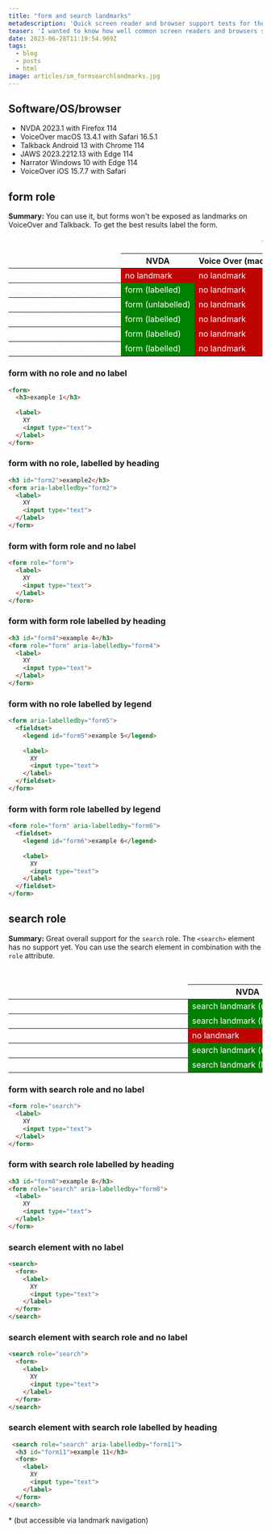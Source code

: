 ```yaml
---
title: "form and search landmarks"
metadescription: 'Quick screen reader and browser support tests for the search and form ARIA roles.'
teaser: 'I wanted to know how well common screen readers and browsers support `search` and `form` [landmarks](https://www.htmhell.dev/tips/landmarks/). Here are my results:'
date: 2023-06-28T11:19:54.969Z
tags:
  - blog
  - posts
  - html
image: articles/sm_formsearchlandmarks.jpg
---
```


<style>
  table {
    table-layout: fixed;
    white-space: nowrap;
  }

  tbody td {
    background: green;
    color: #fff;

  }

  tbody th {
    font-weight: normal;
  /*  position: sticky;
    left: 0;*/
  }

  td.no {
    background: #bf0404;
  }

  th a:is(:link, :visited) {
    color: #fff;
  }
</style>

<h2>Software/OS/browser</h2>

<ul>
  <li>NVDA 2023.1 with Firefox 114</li>
  <li>VoiceOver macOS 13.4.1 with Safari 16.5.1</li>
  <li>Talkback Android 13 with Chrome 114</li>
  <li>JAWS 2023.2212.13 with Edge 114</li>
  <li>Narrator Windows 10 with Edge 114</li>
  <li>VoiceOver iOS 15.7.7 with Safari</li>


</ul>

<h2>form role</h2>

**Summary:** You can use it, but forms won't be exposed as landmarks on VoiceOver and Talkback. To get the best results label the form.

<div class="table-wrapper">
<table>
  <caption>form role test results</caption>
  <thead>
    <tr>
        <td></td>
        <th>NVDA</th>
        <th>Voice Over (macOS)</th>
        <th>Talkback</th>
        <th>Jaws</th>
        <th>Narrator</th>
        <th>VoiceOver (iOs)</th>
    </tr>
  </thead>
  <tbody>
    <tr>
        <th><a href="#form1">no role and no label</a></th>
        <td class="no">no landmark</td>
        <td class="no">no landmark</td>
        <td class="no" aria-describedby="sidenote">no landmark*</td>
        <td class="no">no landmark</td>
        <td class="no">no landmark</td>
        <td class="no">no landmark</td>
    </tr>
    <tr>
        <th><a href="#form2">no role, labelled by heading</a></th>
        <td>form (labelled)</td>
        <td class="no">no landmark</td>
        <td class="no" aria-describedby="sidenote">no landmark*</td>
        <td>form (labelled)</td>
        <td>form landmark (labelled)</td>
        <td class="no">no landmark</td>
    </tr>
    <tr>
        <th><a href="#form3">role but no label</a></th>
        <td>form (unlabelled)</td>
        <td class="no">no landmark</td>
        <td class="no" aria-describedby="sidenote">no landmark*</td>
        <td class="no">no landmark</td>
        <td>form landmark (unlabelled)</td>
        <td class="no">no landmark</td>
    </tr>
    <tr>
        <th><a href="#form4">role, labelled by heading</a></th>
        <td>form (labelled)</td>
        <td class="no">no landmark</td>
        <td class="no" aria-describedby="sidenote">no landmark*</td>
        <td>form (labelled)</td>
        <td>form landmark (labelled)</td>
        <td class="no">no landmark</td>
    </tr>
    <tr>
        <th><a href="#form5">no role, labelled by legend</a></th>
        <td>form (labelled)</td>
        <td class="no">no landmark</td>
        <td class="no" aria-describedby="sidenote">no landmark*</td>
        <td>group (labelled)</td>
        <td>form landmark (labelled)</td>
        <td class="no">no landmark</td>
    </tr>
    <tr>
        <th><a href="#form6">role, labelled by legend</a></th>
        <td>form (labelled)</td>
        <td class="no">no landmark</td>
        <td class="no" aria-describedby="sidenote">no landmark*</td>
        <td>group (labelled)</td>
        <td>form landmark (labelled)</td>
        <td class="no">no landmark</td>
    </tr>
  </tbody>

</table>
</div>

<h3 id="form1">form with no role and no label</h3>

```html
<form>
  <h3>example 1</h3>
  
  <label>
    XY
    <input type="text">
  </label>
</form>
```

<h3 id="form2">form with no role, labelled by heading</h3>

```html
<h3 id="form2">example2</h3>
<form aria-labelledby="form2">
  <label>
    XY
    <input type="text">
  </label>
</form>
```

<h3 id="form3">form with form role and no label</h3>

```html
<form role="form">
  <label>
    XY
    <input type="text">
  </label>
</form>
```

<h3 id="form4">form with form role labelled by heading</h3>

```html
<h3 id="form4">example 4</h3>
<form role="form" aria-labelledby="form4">
  <label>
    XY
    <input type="text">
  </label>
</form>
```

<h3  id="form5">form with no role labelled by legend</h3>

```html
<form aria-labelledby="form5">
  <fieldset>
    <legend id="form5">example 5</legend>
    
    <label>
      XY
      <input type="text">
    </label>
  </fieldset>
</form>
```

<h3  id="form6">form with form role labelled by legend</h3>

```html
<form role="form" aria-labelledby="form6">
  <fieldset>
    <legend id="form6">example 6</legend>
    
    <label>
      XY
      <input type="text">
    </label>
  </fieldset>
</form>
```

<h2>search role</h2>

**Summary:** Great overall support for the `search` role. The `<search>` element has no support yet. You can use the search element in combination with the `role` attribute.

<div class="table-wrapper">
<table>
  <caption>search role test results</caption>
  <thead>
    <tr>
        <td></td>
        <th>NVDA</th>
        <th>Voice Over (macOS)</th>
        <th>Talkback</th>
        <th>Jaws</th>
        <th>Narrator</th>
        <th>VoiceOver (iOs)</th>
    </tr>
  </thead>
  <tbody>
    <tr>
        <th><a href="#search1">role but no label</a></th>
        <td>search landmark (unlabelled)</td>
        <td>search (unlabelled)</td>
        <td>search (unlabelled)</td>
        <td>search region (unlabelled)</td>
        <td>search landmark (unlabelled)</td>
        <td>search landmark (unlabelled)</td>
    </tr>
    <tr>
        <th><a href="#search2">role, labelled by heading</a></th>
        <td>search landmark (labelled)</td>
        <td>search (labelled)</td>
        <td>search (labelled)</td>
        <td>search region (labelled)</td>
        <td>search landmark (labelled)</td>
        <td>search landmark (labelled)</td>
    </tr>
    <tr>
        <th><a href="#search3">search element with no label</a></th>
        <td class="no">no landmark</td>
        <td class="no">no landmark</td>
        <td class="no" aria-describedby="sidenote">no landmark*</td>
        <td class="no">no landmark</td>
        <td class="no">no landmark</td>
        <td class="no">no landmark</td>
    </tr>
    <tr>
        <th><a href="#search4">search element with role but no label</a></th>
        <td>search landmark (unlabelled)</td>
        <td>search (unlabelled)</td>
        <td>search (unlabelled)</td>
        <td>search region (unlabelled)</td>
        <td>search landmark (unlabelled)</td>
        <td>search landmark (unlabelled)</td>
    </tr>
    <tr>
        <th><a href="#search5">search element with role, labelled by heading</a></th>
        <td>search landmark (labelled)</td>
        <td>search (labelled)</td>
        <td>search (labelled)</td>
        <td>search region (labelled)</td>
        <td>search landmark (labelled)</td>
        <td>search landmark (labelled)</td>
    </tr>
  </tbody>

</table>
</div>


<h3 id="search1">form with search role and no label</h3>

```html
<form role="search">
  <label>
    XY
    <input type="text">
  </label>
</form>
```

<h3 id="search2">form with search role labelled by heading</h3>

```html
<h3 id="form8">example 8</h3>
<form role="search" aria-labelledby="form8">
  <label>
    XY
    <input type="text">
  </label>
</form>
```

<h3 id="search3">search element with no label</h3>

```html
<search>
  <form>
    <label>
      XY
      <input type="text">
    </label>
  </form>
</search>
```
  
<h3 id="search4">search element with search role and no label</h3>

```html
<search role="search">
  <form>
    <label>
      XY
      <input type="text">
    </label>
  </form>
</search>
```

<h3 id="search5">search element with search role labelled by heading</h3>

```html
 <search role="search" aria-labelledby="form11">
  <h3 id="form11">example 11</h3>
  <form>
    <label>
      XY
      <input type="text">
    </label>
  </form>
</search>
```

\* <span id="sidenote">(but accessible via landmark navigation)</span>